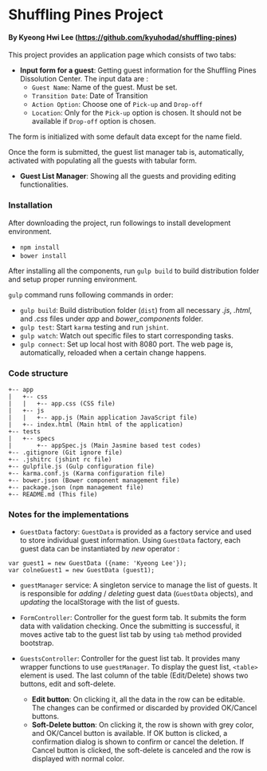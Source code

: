 # Shuffling Pines Project
#### By Kyeong Hwi Lee (https://github.com/kyuhodad/shuffling-pines)

This project provides an application page which consists of two tabs:

  - **Input form for a guest**: Getting guest information for the Shuffling Pines Dissolution Center. The input data are :
    - `Guest Name`: Name of the guest. Must be set.
    - `Transition Date`: Date of Transition
    - `Action Option`: Choose one of `Pick-up` and `Drop-off`
    - `Location`: Only for the `Pick-up` option is chosen. It should not be available if `Drop-off` option is chosen.

  The form is initialized with some default data except for the name field.

  Once the form is submitted, the guest list manager tab is, automatically, activated with populating all the guests with tabular form.

  - **Guest List Manager**: Showing all the guests and providing editing functionalities.

### Installation
After downloading the project, run followings to install development environment.

  - `npm install`
  - `bower install`

After installing all the components, run `gulp build` to build distribution folder and setup proper running environment.

`gulp` command runs following commands in order:

  - `gulp build`: Build distribution folder (`dist`) from all necessary  *.js*, *.html*, and *.css* files under *app* and *bower_components* folder.
  - `gulp test`: Start `karma` testing and run `jshint`.
  - `gulp watch`: Watch out specific files to start corresponding tasks.
  - `gulp connect`: Set up local host with 8080 port. The web page is, automatically, reloaded when a certain change happens.

### Code structure
```
+-- app
|   +-- css
|   |   +-- app.css (CSS file)
|   +-- js
|   |   +-- app.js (Main application JavaScript file)
|   +-- index.html (Main html of the application)
+-- tests
|   +-- specs
|       +-- appSpec.js (Main Jasmine based test codes)
+-- .gitignore (Git ignore file)
+-- .jshitrc (jshint rc file)
+-- gulpfile.js (Gulp configuration file)
+-- karma.conf.js (Karma configuration file)
+-- bower.json (Bower component management file)
+-- package.json (npm management file)
+-- README.md (This file)
```

### Notes for the implementations

- `GuestData` factory: `GuestData` is provided as a factory service and used to store individual guest information. Using `GuestData` factory, each guest data can be instantiated by *new* operator :
```
var guest1 = new GuestData ({name: 'Kyeong Lee'});
var colneGuest1 = new GuestData (guest1);
```

- `guestManager` service: A singleton service to manage the list of guests. It is responsible for *adding* / *deleting* guest data (`GuestData` objects), and *updating* the localStorage with the list of guests.

- `FormController`: Controller for the guest form tab. It submits the form data with validation checking. Once the submitting is successful, it moves active tab to the guest list tab by using `tab` method provided bootstrap.

- `GuestsController`: Controller for the guest list tab. It provides many wrapper functions to use `guestManager`. To display the guest list, `<table>` element is used. The last column of the table (Edit/Delete) shows two buttons, edit and soft-delete.
  - **Edit button**: On clicking it, all the data in the row can be editable. The changes can be confirmed or discarded by provided OK/Cancel buttons.
  - **Soft-Delete button**: On clicking it, the row is shown with grey color, and OK/Cancel button is available. If OK button is clicked, a confirmation dialog is shown to confirm or cancel the deletion. If Cancel button is clicked, the soft-delete is canceled and the row is displayed with normal color.
